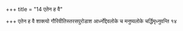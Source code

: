 +++
title = "14 एतेन ह वै"

+++
एतेन ह वै शाक्त्यो गौरिवीतिस्तरसपुरोडाश आर्ध्नोद्देवलोके च मनुष्यलोके चर्द्धिमृध्नुवन्ति १४